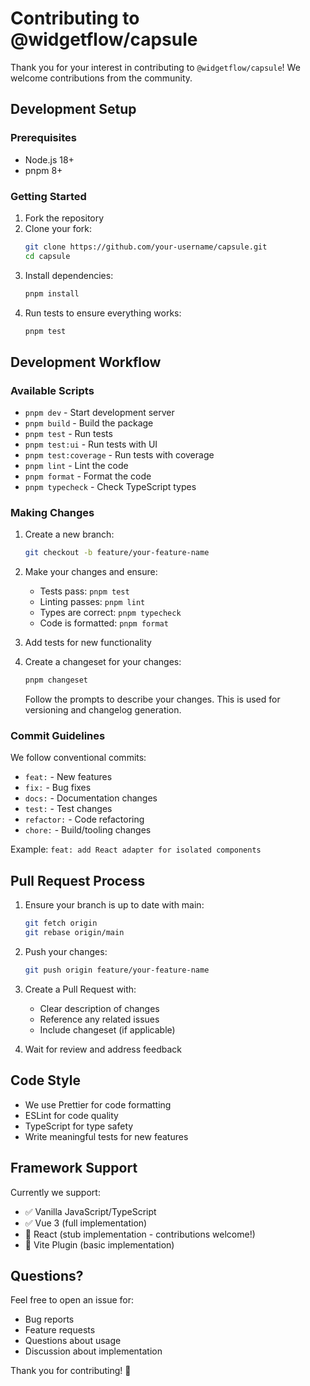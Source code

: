# Contributing to @widgetflow/capsule

Thank you for your interest in contributing to `@widgetflow/capsule`! We welcome contributions from the community.

## Development Setup

### Prerequisites

- Node.js 18+ 
- pnpm 8+

### Getting Started

1. Fork the repository
2. Clone your fork:
   ```bash
   git clone https://github.com/your-username/capsule.git
   cd capsule
   ```
3. Install dependencies:
   ```bash
   pnpm install
   ```
4. Run tests to ensure everything works:
   ```bash
   pnpm test
   ```

## Development Workflow

### Available Scripts

- `pnpm dev` - Start development server
- `pnpm build` - Build the package
- `pnpm test` - Run tests
- `pnpm test:ui` - Run tests with UI
- `pnpm test:coverage` - Run tests with coverage
- `pnpm lint` - Lint the code
- `pnpm format` - Format the code
- `pnpm typecheck` - Check TypeScript types

### Making Changes

1. Create a new branch:
   ```bash
   git checkout -b feature/your-feature-name
   ```

2. Make your changes and ensure:
   - Tests pass: `pnpm test`
   - Linting passes: `pnpm lint`
   - Types are correct: `pnpm typecheck`
   - Code is formatted: `pnpm format`

3. Add tests for new functionality

4. Create a changeset for your changes:
   ```bash
   pnpm changeset
   ```
   
   Follow the prompts to describe your changes. This is used for versioning and changelog generation.

### Commit Guidelines

We follow conventional commits:

- `feat:` - New features
- `fix:` - Bug fixes
- `docs:` - Documentation changes
- `test:` - Test changes
- `refactor:` - Code refactoring
- `chore:` - Build/tooling changes

Example: `feat: add React adapter for isolated components`

## Pull Request Process

1. Ensure your branch is up to date with main:
   ```bash
   git fetch origin
   git rebase origin/main
   ```

2. Push your changes:
   ```bash
   git push origin feature/your-feature-name
   ```

3. Create a Pull Request with:
   - Clear description of changes
   - Reference any related issues
   - Include changeset (if applicable)

4. Wait for review and address feedback

## Code Style

- We use Prettier for code formatting
- ESLint for code quality
- TypeScript for type safety
- Write meaningful tests for new features

## Framework Support

Currently we support:
- ✅ Vanilla JavaScript/TypeScript
- ✅ Vue 3 (full implementation)
- 🚧 React (stub implementation - contributions welcome!)
- 🚧 Vite Plugin (basic implementation)

## Questions?

Feel free to open an issue for:
- Bug reports
- Feature requests  
- Questions about usage
- Discussion about implementation

Thank you for contributing! 🎉 